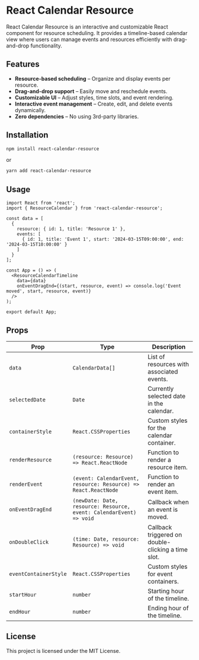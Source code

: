 # React Calendar Resource

React Calendar Resource is an interactive and customizable React component for resource scheduling. It provides a timeline-based calendar view where users can manage events and resources efficiently with drag-and-drop functionality.

## Features

- **Resource-based scheduling** – Organize and display events per resource.
- **Drag-and-drop support** – Easily move and reschedule events.
- **Customizable UI** – Adjust styles, time slots, and event rendering.
- **Interactive event management** – Create, edit, and delete events dynamically.
- **Zero dependencies** – No using 3rd-party libraries.

## Installation

```sh
npm install react-calendar-resource
```

or

```sh
yarn add react-calendar-resource
```

## Usage

```tsx
import React from 'react';
import { ResourceCalendar } from 'react-calendar-resource';

const data = [
  {
    resource: { id: 1, title: 'Resource 1' },
    events: [
      { id: 1, title: 'Event 1', start: '2024-03-15T09:00:00', end: '2024-03-15T10:00:00' }
    ]
  }
];

const App = () => (
  <ResourceCalendarTimeline
    data={data}
    onEventDragEnd={(start, resource, event) => console.log('Event moved', start, resource, event)}
  />
);

export default App;
```

## Props

| Prop                | Type                                      | Description                                      |
|---------------------|-----------------------------------------|--------------------------------------------------|
| `data`             | `CalendarData[]`                        | List of resources with associated events.       |
| `selectedDate`     | `Date`                                  | Currently selected date in the calendar.        |
| `containerStyle`   | `React.CSSProperties`                   | Custom styles for the calendar container.       |
| `renderResource`   | `(resource: Resource) => React.ReactNode` | Function to render a resource item.             |
| `renderEvent`      | `(event: CalendarEvent, resource: Resource) => React.ReactNode` | Function to render an event item. |
| `onEventDragEnd`   | `(newDate: Date, resource: Resource, event: CalendarEvent) => void` | Callback when an event is moved. |
| `onDoubleClick`    | `(time: Date, resource: Resource) => void` | Callback triggered on double-clicking a time slot. |
| `eventContainerStyle` | `React.CSSProperties`                 | Custom styles for event containers.             |
| `startHour`        | `number`                                | Starting hour of the timeline.                  |
| `endHour`          | `number`                                | Ending hour of the timeline.                    |

## License

This project is licensed under the MIT License.

